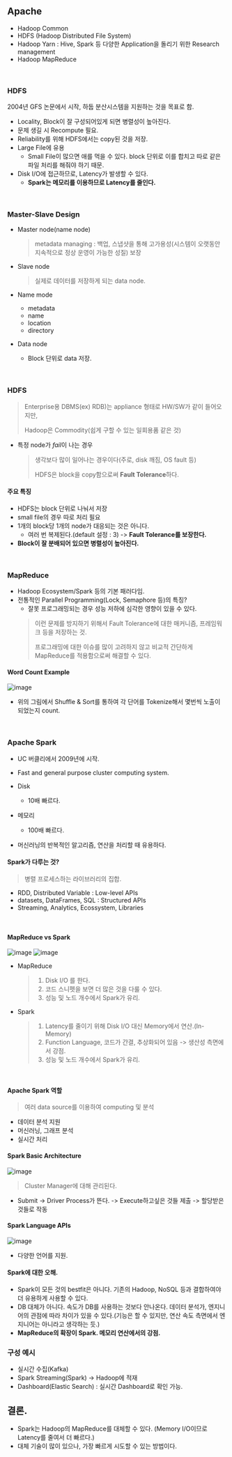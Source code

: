 ## Apache

- Hadoop Common
- HDFS (Hadoop Distributed File System)
- Hadoop Yarn : Hive, Spark 등 다양한 Application을 돌리기 위한 Research management 
- Hadoop MapReduce

<br>

### HDFS 
2004년 GFS 논문에서 시작, 하둡 분산시스템을 지원하는 것을 목표로 함.

- Locality, Block이 잘 구성되어있게 되면 병렬성이 높아진다.
- 문제 생길 시 Recompute 필요.
- Reliability를 위해 HDFS에서는 copy된 것을 저장.
- Large File에 유용
  - Small File이 많으면 애를 먹을 수 있다. block 단위로 이를 합치고 따로 같은 파일 처리를 해줘야 하기 때문.
- Disk I/O에 접근하므로, Latency가 발생할 수 있다.
  - **Spark는 메모리를 이용하므로 Latency를 줄인다.**

<br>

### Master-Slave Design
- Master node(name node)
  > metadata managing : 백업, 스냅샷을 통해 고가용성(시스템이 오랫동안 지속적으로 정상 운영이 가능한 성질) 보장

- Slave node
  > 실제로 데이터를 저장하게 되는 data node.


- Name mode
  - metadata
  - name
  - location
  - directory
- Data node
  - Block 단위로 data 저장.

<br>

### HDFS

> Enterprise용 DBMS(ex) RDB)는 appliance 형태로 HW/SW가 같이 들어오지만,
> 
> Hadoop은 Commodity(쉽게 구할 수 있는 일회용품 같은 것)

- 특정 node가 *fail*이 나는 경우
  > 생각보다 많이 일어나는 경우이다(주로, disk 깨짐, OS fault 등)
  > 
  > HDFS은 block을 copy함으로써 **Fault Tolerance**하다.


#### 주요 특징
- HDFS는 block 단위로 나눠서 저장
- small file의 경우 따로 처리 필요
- 1개의 block당 1개의 node가 대응되는 것은 아니다.
  - 여러 번 복제된다.(default 설정 : 3) -> **Fault Tolerance를 보장한다.**
- **Block이 잘 분배되어 있으면 병렬성이 높아진다.**

<br>

### MapReduce

- Hadoop Ecosystem/Spark 등의 기본 패러다임.
- 전통적인 Parallel Programming(Lock, Semaphore 등)의 특징?
  - 잘못 프로그래밍되는 경우 성능 저하에 심각한 영향이 있을 수 있다.
  > 이런 문제를 방지하기 위해서 Fault Tolerance에 대한 매커니즘, 프레임워크 등을 저장하는 것.
  > 
  > 프로그래밍에 대한 이슈를 많이 고려하지 않고 비교적 간단하게 MapReduce를 적용함으로써 해결할 수 있다.

#### Word Count Example
![image](https://user-images.githubusercontent.com/43158502/126293384-af1fe8b2-7bdb-477f-8f23-d1406454360e.png)

- 위의 그림에서 Shuffle & Sort를 통하여 각 단어를 Tokenize해서 몇번씩 노출이 되었는지 count.

<br>

### Apache Spark
- UC 버클리에서 2009년에 시작.
- Fast and general purpose cluster computing system.

- Disk
  - 10배 빠르다.
- 메모리
  - 100배 빠르다.

- 머신러닝의 반복적인 알고리즘, 연산을 처리할 때 유용하다.

#### Spark가 다루는 것?
> 병렬 프로세스하는 라이브러리의 집합.

- RDD, Distributed Variable : Low-level APIs
- datasets, DataFrames, SQL : Structured APIs
- Streaming, Analytics, Ecossystem, Libraries

<br>

#### MapReduce vs Spark
![image](https://user-images.githubusercontent.com/43158502/126294341-c20b584f-515a-4e23-8bc0-d7f0814fdae5.png)
![image](https://user-images.githubusercontent.com/43158502/126294711-ed0cec33-b6e8-471c-af5c-d67b28e5c306.png)

- MapReduce
  > 1. Disk I/O 를 한다.
  > 2. 코드 스니펫을 보면 더 많은 것을 다룰 수 있다.
  > 3. 성능 및 노드 개수에서 Spark가 유리.
- Spark
  > 1. Latency를 줄이기 위해 Disk I/O 대신 Memory에서 연산.(In-Memory)
  > 2. Function Language, 코드가 간결, 추상화되어 있음 -> 생산성 측면에서 강점.
  > 3. 성능 및 노드 개수에서 Spark가 유리.

<br>

#### Apache Spark 역할
> 여러 data source를 이용하여 computing 및 분석

- 데이터 분석 지원
- 머신러닝, 그래프 분석
- 실시간 처리

#### Spark Basic Architecture
![image](https://user-images.githubusercontent.com/43158502/126295099-979f1e0a-0617-41f6-b66e-8dfcde51fddb.png)
> Cluster Manager에 대해 관리된다.

- Submit -> Driver Process가 뜬다. -> Execute하고싶은 것들 제출 -> 할당받은 것들로 작동

#### Spark Language APIs
![image](https://user-images.githubusercontent.com/43158502/126295495-b80441de-14ba-49cb-a4a4-fdbcf97e0fcd.png)

- 다양한 언어를 지원.


#### Spark에 대한 오해.
- Spark이 모든 것의 bestfit은 아니다. 기존의 Hadoop, NoSQL 등과 결합하여야 더 유용하게 사용할 수 있다.
- DB 대체가 아니다. 속도가 DB를 사용하는 것보다 안나온다. 데이터 분석가, 엔지니어의 관점에 따라 차이가 있을 수 있다.(기능은 할 수 있지만, 연산 속도 측면에서 엔지니어는 아니라고 생각하는 듯.)
- **MapReduce의 확장이 Spark. 메모리 연산에서의 강점.**

### 구성 예시
- 실시간 수집(Kafka)
- Spark Streaming(Spark) -> Hadoop에 적재
- Dashboard(Elastic Search) : 실시간 Dashboard로 확인 가능.



## 결론.
- Spark는 Hadoop의 MapReduce를 대체할 수 있다. (Memory I/O이므로 Latency를 줄여서 더 빠르다.)
- 대체 기술이 많이 있으나, 가장 빠르게 시도할 수 있는 방법이다.


